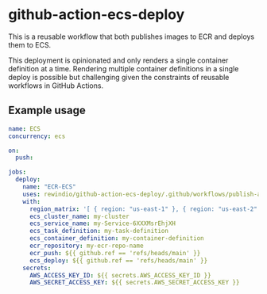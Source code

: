 # github-action-ecs-deploy

This is a reusable workflow that both publishes images to ECR and deploys them to ECS.

This deployment is opinionated and only renders a single container definition at a time. Rendering multiple container definitions in a single deploy is possible but challenging given the constraints of reusable workflows in GitHub Actions.

## Example usage

```yaml
name: ECS
concurrency: ecs

on:
  push:

jobs:
  deploy:
    name: "ECR-ECS"
    uses: rewindio/github-action-ecs-deploy/.github/workflows/publish-and-deploy.yml@v0
    with:
      region_matrix: '[ { region: "us-east-1" }, { region: "us-east-2" } ]'
      ecs_cluster_name: my-cluster
      ecs_service_name: my-Service-6XXXMsrEhjXH
      ecs_task_definition: my-task-definition
      ecs_container_definition: my-container-definition
      ecr_repository: my-ecr-repo-name
      ecr_push: ${{ github.ref == 'refs/heads/main' }}
      ecs_deploy: ${{ github.ref == 'refs/heads/main' }}
    secrets:
      AWS_ACCESS_KEY_ID: ${{ secrets.AWS_ACCESS_KEY_ID }}
      AWS_SECRET_ACCESS_KEY: ${{ secrets.AWS_SECRET_ACCESS_KEY }}
```

